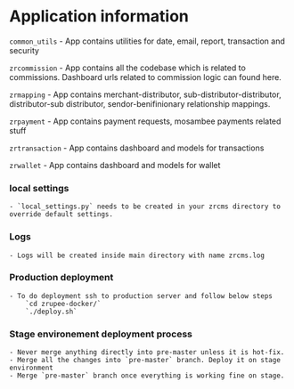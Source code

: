 # Application information

`common_utils`
	- App contains utilities for date, email, report, transaction and security

`zrcommission`
	- App contains all the codebase which is related to commissions. Dashboard urls related to commission logic can found here.

`zrmapping`
	- App contains merchant-distributor, sub-distributor-distributor, distributor-sub distributor, sendor-benifinionary relationship mappings. 

`zrpayment`
	- App contains payment requests, mosambee payments related stuff

`zrtransaction`
	- App contains dashboard and models for transactions

`zrwallet`
	- App contains dashboard and models for wallet


### local settings
	- `local_settings.py` needs to be created in your zrcms directory to override default settings. 

### Logs
	- Logs will be created inside main directory with name zrcms.log

### Production deployment
	- To do deployment ssh to production server and follow below steps
		`cd zrupee-docker/`
		`./deploy.sh`

### Stage environement deployment process
	- Never merge anything directly into pre-master unless it is hot-fix. 
	- Merge all the changes into `pre-master` branch. Deploy it on stage environment
	- Merge `pre-master` branch once everything is working fine on stage.

